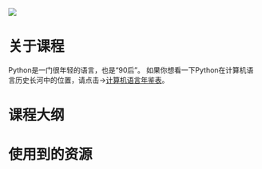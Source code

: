 ![](http://www.wherer.cn/images/pub/py.jpg)

# 关于课程

Python是一门很年轻的语言，也是“90后”。
如果你想看一下Python在计算机语言历史长河中的位置，请点击->[计算机语言年鉴表](http://www.wherer.cn/images/pub/tongues.jpg)。



# 课程大纲



# 使用到的资源
